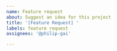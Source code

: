 ```yaml
---
name: Feature request
about: Suggest an idea for this project
title: '[Feature Request] '
labels: feature request
assignees: '@philip-gai'

---
```

